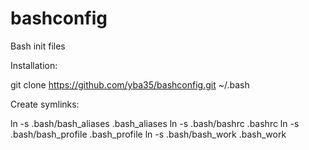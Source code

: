 bashconfig
=============

Bash init files

Installation:

git clone https://github.com/yba35/bashconfig.git ~/.bash

Create symlinks:

ln -s .bash/bash_aliases .bash_aliases
ln -s .bash/bashrc .bashrc
ln -s .bash/bash_profile .bash_profile
ln -s .bash/bash_work .bash_work




